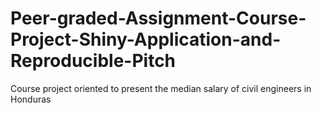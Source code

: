 # Peer-graded-Assignment-Course-Project-Shiny-Application-and-Reproducible-Pitch
Course project oriented to present the median salary of civil engineers in Honduras

